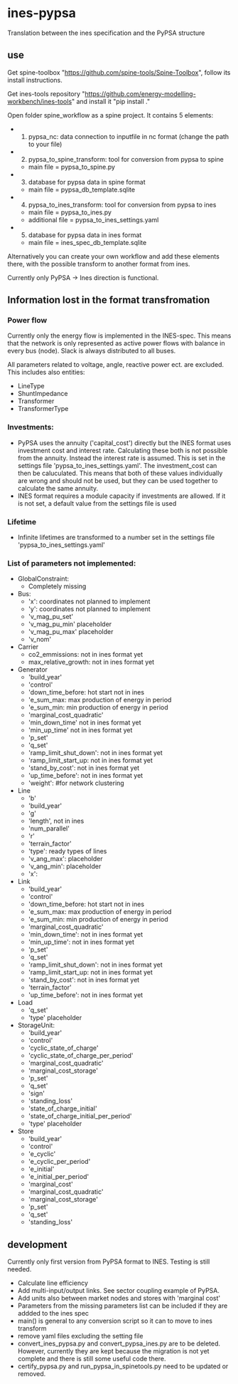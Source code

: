 # ines-pypsa
Translation between the ines specification and the PyPSA structure

## use
Get spine-toolbox "https://github.com/spine-tools/Spine-Toolbox", follow its install instructions.

Get ines-tools repository "https://github.com/energy-modelling-workbench/ines-tools" and install it "pip install ." 

Open folder spine_workflow as a spine project. 
It contains 5 elements:
+ 1. pypsa_nc: data connection to inputfile in nc format (change the path to your file)
+ 2. pypsa_to_spine_transform: tool for conversion from pypsa to spine
    + main file = pypsa_to_spine.py
+ 3. database for pypsa data in spine format
    + main file = pypsa_db_template.sqlite
+ 4. pypsa_to_ines_transform: tool for conversion from pypsa to ines 
    + main file = pypsa_to_ines.py
    + additional file = pypsa_to_ines_settings.yaml
+ 5. database for pypsa data in ines format
    + main file = ines_spec_db_template.sqlite

Alternatively you can create your own workflow and add these elements there, with the possible transform to another format from ines.

Currently only PyPSA -> Ines direction is functional.

## Information lost in the format transfromation

### Power flow
Currently only the energy flow is implemented in the INES-spec. 
This means that the network is only represented as active power flows with balance in every bus (node).
Slack is always distributed to all buses. 

All parameters related to voltage, angle, reactive power ect. are excluded.
This includes also entities: 
 - LineType
 - ShuntImpedance
 - Transformer
 - TransformerType

### Investments:
- PyPSA uses the annuity ('capital_cost') directly but the INES format uses investment cost and interest rate. Calculating these both is not possible from the annuity. Instead the interest rate is assumed. This is set in the settings file 'pypsa_to_ines_settings.yaml'. The investment_cost can then be caluculated. This means that both of these values individually are wrong and should not be used, but they can be used together to calculate the same annuity.
- INES format requires a module capacity if investments are allowed. If it is not set, a default value from the settings file is used 

### Lifetime
- Infinite lifetimes are transformed to a number set in the settings file 'pypsa_to_ines_settings.yaml'

### List of parameters not implemented:
- GlobalConstraint:
    - Completely missing
- Bus: 
    - 'x': coordinates not planned to implement
    - 'y': coordinates not planned to implement
    - 'v_mag_pu_set'
    - 'v_mag_pu_min'    placeholder
    - 'v_mag_pu_max'    placeholder
    - 'v_nom'
- Carrier
    - co2_emmissions: not in ines format yet
    - max_relative_growth: not in ines format yet
- Generator
    - 'build_year'
    - 'control'
    - 'down_time_before: hot start not in ines
    - 'e_sum_max: max production of energy in period
    - 'e_sum_min: min production of energy in period
    - 'marginal_cost_quadratic'
    - 'min_down_time' not in ines format yet
    - 'min_up_time' not in ines format yet
    - 'p_set'
    - 'q_set'
    - 'ramp_limit_shut_down': not in ines format yet
    - 'ramp_limit_start_up: not in ines format yet
    - 'stand_by_cost': not in ines format yet
    - 'up_time_before': not in ines format yet
    - 'weight': #for network clustering
- Line
    - 'b'
    - 'build_year'
    - 'g'
    - 'length', not in ines
    - 'num_parallel'
    - 'r'
    - 'terrain_factor'
    - 'type': ready types of lines
    - 'v_ang_max':  placeholder
    - 'v_ang_min':  placeholder
    - 'x':
- Link
    - 'build_year'
    - 'control'
    - 'down_time_before: hot start not in ines
    - 'e_sum_max: max production of energy in period
    - 'e_sum_min: min production of energy in period
    - 'marginal_cost_quadratic'
    - 'min_down_time': not in ines format yet
    - 'min_up_time': not in ines format yet
    - 'p_set'
    - 'q_set'
    - 'ramp_limit_shut_down': not in ines format yet
    - 'ramp_limit_start_up: not in ines format yet
    - 'stand_by_cost': not in ines format yet
    - 'terrain_factor'
    - 'up_time_before': not in ines format yet
- Load
    - 'q_set'
    - 'type' placeholder
- StorageUnit:
    - 'build_year'
    - 'control'
    - 'cyclic_state_of_charge'
    - 'cyclic_state_of_charge_per_period'
    - 'marginal_cost_quadratic'
    - 'marginal_cost_storage'
    - 'p_set'
    - 'q_set'
    - 'sign'
    - 'standing_loss'
    - 'state_of_charge_initial'
    - 'state_of_charge_initial_per_period'
    - 'type'  placeholder
- Store
    - 'build_year'
    - 'control'
    - 'e_cyclic'
    - 'e_cyclic_per_period'
    - 'e_initial'
    - 'e_initial_per_period'
    - 'marginal_cost'
    - 'marginal_cost_quadratic'
    - 'marginal_cost_storage'
    - 'p_set'
    - 'q_set'
    - 'standing_loss'

## development
Currently only first version from PyPSA format to INES. Testing is still needed.
+ Calculate line efficiency
+ Add multi-input/output links. See sector coupling example of PyPSA.
+ Add units also between market nodes and stores with 'marginal cost'
+ Parameters from the missing parameters list can be included if they are addded to the ines spec
+ main() is general to any conversion script so it can to move to ines transform
+ remove yaml files excluding the setting file
+ convert_ines_pypsa.py and convert_pypsa_ines.py are to be deleted. However, currently they are kept because the migration is not yet complete and there is still some useful code there.
+ certify_pypsa.py and run_pypsa_in_spinetools.py need to be updated or removed.
